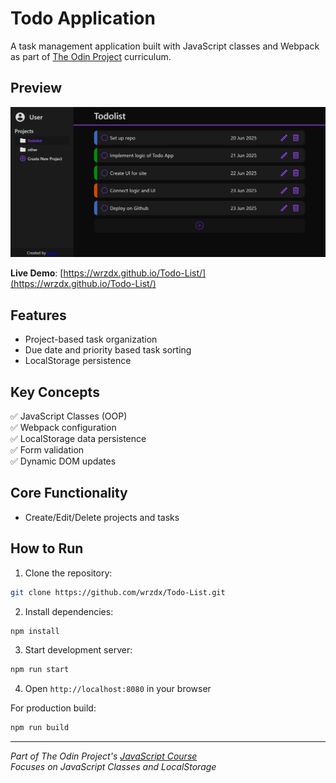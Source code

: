 # Todo Application

A task management application built with JavaScript classes and Webpack as part of [The Odin Project](https://www.theodinproject.com/) curriculum.

## Preview

![Todo App Preview](./preview.png)  


**Live Demo**: [https://wrzdx.github.io/Todo-List/](https://wrzdx.github.io/Todo-List/)


## Features
- Project-based task organization
- Due date and priority based task sorting
- LocalStorage persistence


## Key Concepts
✅ JavaScript Classes (OOP)  
✅ Webpack configuration  
✅ LocalStorage data persistence  
✅ Form validation  
✅ Dynamic DOM updates  

## Core Functionality
- Create/Edit/Delete projects and tasks


## How to Run
1. Clone the repository:
```bash
git clone https://github.com/wrzdx/Todo-List.git
```
2. Install dependencies:
```bash
npm install
```
3. Start development server:
```bash
npm run start
```
4. Open `http://localhost:8080` in your browser

For production build:
```bash
npm run build
```


---

*Part of The Odin Project's [JavaScript Course](https://www.theodinproject.com/paths/full-stack-javascript/courses/javascript/lessons/todo-list)*  
*Focuses on JavaScript Classes and LocalStorage*  
